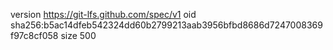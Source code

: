 version https://git-lfs.github.com/spec/v1
oid sha256:b5ac14dfeb542324dd60b2799213aab3956bfbd8686d7247008369f97c8cf058
size 500
